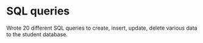 # SQL queries

Wrote 20 different SQL queries to create, insert, update, delete various data to the student database.
